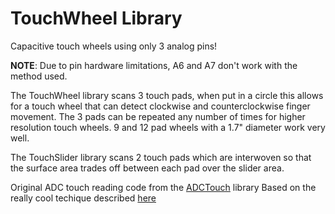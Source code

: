 
# TouchWheel Library

Capacitive touch wheels using only 3 analog pins!

**NOTE**: Due to pin hardware limitations, A6 and A7 don't work with the method used.

The TouchWheel library scans 3 touch pads, when put in a circle this allows for a touch wheel that can detect clockwise and counterclockwise finger movement. The 3 pads can be repeated any number of times for higher resolution touch wheels. 9 and 12 pad wheels with a 1.7" diameter work very well.

The TouchSlider library scans 2 touch pads which are interwoven so that the surface area trades off between each pad over the slider area.

Original ADC touch reading code from the [ADCTouch](https://github.com/martin2250/ADCTouch) library 
Based on the really cool techique described [here](http://tuomasnylund.fi/drupal6/content/capacitive-touch-sensing-avr-and-single-adc-pin)



